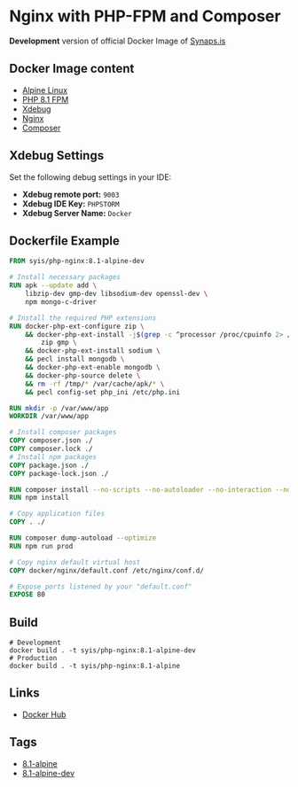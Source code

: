 # Nginx with PHP-FPM and Composer

**Development** version of official Docker Image of [Synaps.is](https://synaps.is)

## Docker Image content

- [Alpine Linux](https://alpinelinux.org)
- [PHP 8.1 FPM](https://www.php.net/)
- [Xdebug](https://xdebug.org/)
- [Nginx](https://www.nginx.com/)
- [Composer](https://getcomposer.org/)

## Xdebug Settings

Set the following debug settings in your IDE:

- **Xdebug remote port:** `9003`
- **Xdebug IDE Key:** `PHPSTORM`
- **Xdebug Server Name:** `Docker`

## Dockerfile Example

```dockerfile
FROM syis/php-nginx:8.1-alpine-dev

# Install necessary packages
RUN apk --update add \
    libzip-dev gmp-dev libsodium-dev openssl-dev \
    npm mongo-c-driver

# Install the required PHP extensions
RUN docker-php-ext-configure zip \
    && docker-php-ext-install -j$(grep -c ^processor /proc/cpuinfo 2> /dev/null || 1) \
        zip gmp \
    && docker-php-ext-install sodium \
    && pecl install mongodb \
    && docker-php-ext-enable mongodb \
    && docker-php-source delete \
    && rm -rf /tmp/* /var/cache/apk/* \
    && pecl config-set php_ini /etc/php.ini

RUN mkdir -p /var/www/app
WORKDIR /var/www/app

# Install composer packages
COPY composer.json ./
COPY composer.lock ./
# Install npm packages
COPY package.json ./
COPY package-lock.json ./

RUN composer install --no-scripts --no-autoloader --no-interaction --no-progress
RUN npm install

# Copy application files
COPY . ./

RUN composer dump-autoload --optimize
RUN npm run prod

# Copy nginx default virtual host
COPY docker/nginx/default.conf /etc/nginx/conf.d/

# Expose ports listened by your "default.conf"
EXPOSE 80
```

## Build

```shell
# Development
docker build . -t syis/php-nginx:8.1-alpine-dev
# Production
docker build . -t syis/php-nginx:8.1-alpine
```

## Links

- [Docker Hub](https://hub.docker.com/r/syis/php-nginx)

## Tags

- [8.1-alpine](https://github.com/synapsis-official/docker_php_nginx/tree/alpine-8.1)
- [8.1-alpine-dev](https://github.com/synapsis-official/docker_php_nginx/tree/alpine-8.1-dev)
